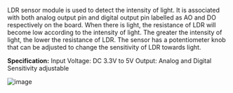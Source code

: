 LDR sensor module is used to detect the intensity of light. It is associated with both analog output pin and digital output pin labelled as AO and DO respectively on the board. When there is light, the resistance of LDR will become low according to the intensity of light. The greater the intensity of light, the lower the resistance of LDR. The sensor has a potentiometer knob that can be adjusted to change the sensitivity of LDR towards light.

**Specification:**
Input Voltage: DC 3.3V to 5V
Output: Analog and Digital
Sensitivity adjustable

![image](https://user-images.githubusercontent.com/83362170/165789215-fcbe0be0-1455-4b72-8347-082bac58ed77.png)

